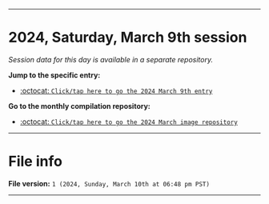 
***

# 2024, Saturday, March 9th session

_Session data for this day is available in a separate repository._

**Jump to the specific entry:**

- [:octocat: `Click/tap here to go the 2024 March 9th entry`](https://github.com/seanpm2001/SeansLifeArchive_Images_MotorWorld_CarFactory_Y2024_V3/tree/SeansLifeArchive_Images_MotorWorld_CarFactory_Y2024_V3_Main-dev/03_March/09/)

**Go to the monthly compilation repository:**

- [:octocat: `Click/tap here to go the 2024 March image repository`](https://github.com/seanpm2001/SeansLifeArchive_Images_MotorWorld_CarFactory_Y2024_V3/)

***

# File info

**File version:** `1 (2024, Sunday, March 10th at 06:48 pm PST)`

***
